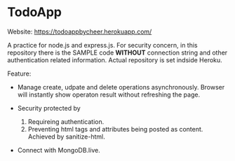 # TodoApp
Website: https://todoappbycheer.herokuapp.com/

A practice for node.js and express.js. For security concern, in this repository there is the SAMPLE code **WITHOUT** connection string and other authentication related information. Actual repository is set indside Heroku.

Feature:
- Manage create, udpate and delete operations asynchronously. Browser will instantly show operaton result without refreshing the page.

- Security protected by 
	1. Requireing authentication.
	2. Preventing html tags and attributes being posted as content. Achieved by sanitize-html.
-  Connect with MongoDB.live.
